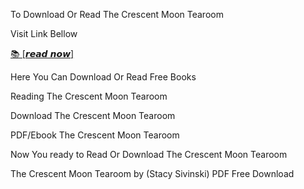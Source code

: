 To Download Or Read The Crescent Moon Tearoom

Visit Link Bellow

[📚 [𝙧𝙚𝙖𝙙 𝙣𝙤𝙬]](https://slicefile.web.app/krakenfiles/207293850)

Here You Can Download Or Read Free Books

Reading The Crescent Moon Tearoom

Download The Crescent Moon Tearoom

PDF/Ebook The Crescent Moon Tearoom

Now You ready to Read Or Download The Crescent Moon Tearoom

The Crescent Moon Tearoom by (Stacy Sivinski) PDF Free Download
